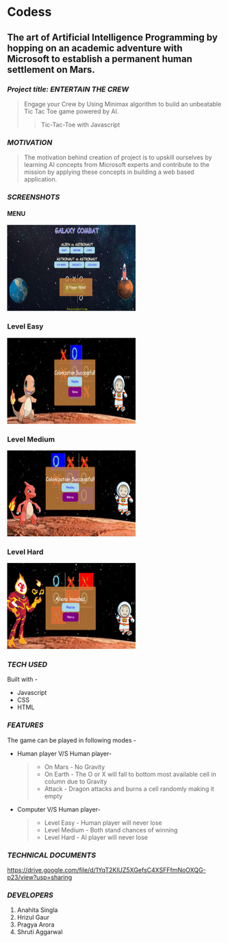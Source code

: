# Codess

## The art of Artificial Intelligence Programming by hopping on an academic adventure with Microsoft to establish a permanent human settlement on Mars.

### *Project title: ENTERTAIN THE CREW*

>Engage your Crew by Using Minimax algorithm to build an unbeatable Tic Tac Toe game powered by AI. 
>>Tic-Tac-Toe with Javascript

### *MOTIVATION*

>The motivation behind creation of project is to upskill ourselves by learning AI concepts from Microsoft experts and contribute to the mission by applying these concepts in building a web based application.

### *SCREENSHOTS*

#### MENU

<img src="img/menu_final_.PNG" width=300 height=200>

### Level Easy

<img src="img/easy__.PNG" width=300 height=200>

### Level Medium 

<img src="img/medium__.PNG" width=300 height=200>

### Level Hard

<img src="img/hard__.PNG" width=300 height=200>

### *TECH USED*

Built with - 
 * Javascript
 * CSS
 * HTML

### *FEATURES*

The game can be played in following modes -
 * Human player V/S Human player-
     > * On Mars - No Gravity
     > * On Earth - The O or X will fall to bottom most available cell in column due to Gravity
     > * Attack - Dragon attacks and burns a cell randomly making it empty
 * Computer V/S Human player-
     > * Level Easy - Human player will never lose
     > * Level Medium - Both stand chances of winning
     > * Level Hard - AI player will never lose
     
 ### *TECHNICAL DOCUMENTS*
 
 https://drive.google.com/file/d/1YqT2KlUZ5XGefsC4XSFFfmNoOXQG-p23/view?usp=sharing
 
### *DEVELOPERS*

1. Anahita Singla 
2. Hrizul Gaur
3. Pragya Arora
4. Shruti Aggarwal



